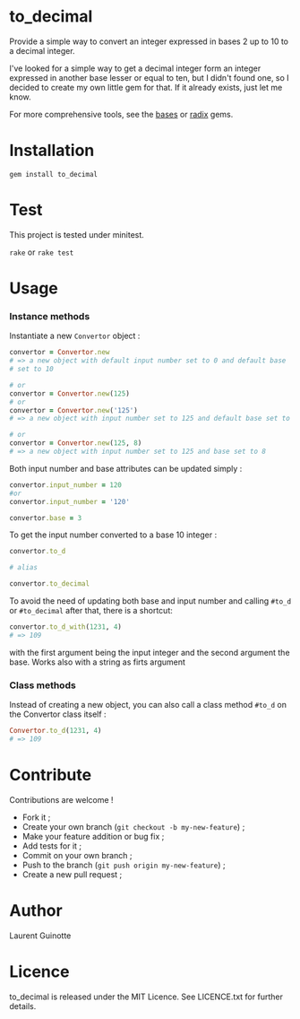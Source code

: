 # to_decimal

Provide a simple way to convert an integer expressed in bases
2 up to 10 to a decimal integer.

I've looked for a simple way to get a decimal integer form an integer expressed
in another base lesser or equal to ten, but I didn't found one, so I decided to
create my own little gem for that. If it already exists, just let me know.

For more comprehensive tools, see the
[bases](https://github.com/whatyouhide/bases) or
[radix](https://github.com/rubyworks/radix) gems.

# Installation

`gem install to_decimal`

# Test

This project is tested under minitest.

`rake` or `rake test`

# Usage

### Instance methods

Instantiate a new `Convertor` object :

```ruby
convertor = Convertor.new
# => a new object with default input number set to 0 and default base 
# set to 10

# or
convertor = Convertor.new(125)
# or
convertor = Convertor.new('125')
# => a new object with input number set to 125 and default base set to 10

# or
convertor = Convertor.new(125, 8)
# => a new object with input number set to 125 and base set to 8
```

Both input number and base attributes can be updated simply :

```ruby
convertor.input_number = 120
#or
convertor.input_number = '120'

convertor.base = 3
```

To get the input number converted to a base 10 integer :

```ruby
convertor.to_d

# alias

convertor.to_decimal
```

To avoid the need of updating both base and input number and calling `#to_d` or 
`#to_decimal` after that, there is a shortcut:

```ruby
convertor.to_d_with(1231, 4)
# => 109
```

with the first argument being the input integer and the second argument the
base. Works also with a string as firts argument


### Class methods

Instead of creating a new object, you can also call a class method `#to_d` on
the Convertor class itself :

```ruby
Convertor.to_d(1231, 4)
# => 109
```

# Contribute

Contributions are welcome !

- Fork it ;
- Create your own branch (`git checkout -b my-new-feature`) ;
- Make your feature addition or bug fix ;
- Add tests for it ;
- Commit on your own branch ;
- Push to the branch (`git push origin my-new-feature`) ;
- Create a new pull request ;

# Author

Laurent Guinotte


# Licence

to_decimal is released under the MIT Licence. See LICENCE.txt
for further details.

